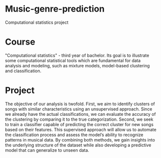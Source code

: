 # Music-genre-prediction
Computational statistics project

# Course
"Computational statistics" - third year of bachelor. Its goal is to illustrate some computational statistical tools which are fundamental for data analysis and modeling, such as mixture models, model-based clustering and classification. 

# Project
The objective of our analysis is twofold. First, we aim to identify clusters of songs with similar characteristics using an unsupervised approach. Since we already have the actual classifications, we can evaluate the accuracy of the clustering by comparing it to the true categorization. Second, we seek to train a classifier capable of predicting the correct cluster for new songs based on their features. This supervised approach will allow us to automate the classification process and assess the model’s ability to recognize patterns in musical data. By combining both methods, we gain insights into the underlying structure of the dataset while also developing a predictive model that can generalize to unseen data.
